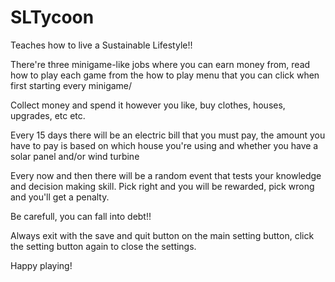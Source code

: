 # SLTycoon
Teaches how to live a Sustainable Lifestyle!!

There're three minigame-like jobs where you can earn money from, 
read how to play each game from the how to play menu that you can click when first starting every minigame/

Collect money and spend it however you like, buy clothes, houses, upgrades, etc etc.

Every 15 days there will be an electric bill that you must pay, 
the amount you have to pay is based on which house you're using and whether you have a solar panel and/or wind turbine

Every now and then there will be a random event that tests your knowledge and decision making skill.
Pick right and you will be rewarded, pick wrong and you'll get a penalty.

Be carefull, you can fall into debt!!

Always exit with the save and quit button on the main setting button, click the setting button again to close the settings.


Happy playing!
